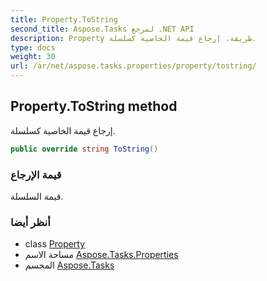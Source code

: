 ```yaml
---
title: Property.ToString
second_title: Aspose.Tasks لمرجع .NET API
description: Property طريقة. إرجاع قيمة الخاصية كسلسلة.
type: docs
weight: 30
url: /ar/net/aspose.tasks.properties/property/tostring/
---
```

## Property.ToString method

إرجاع قيمة الخاصية كسلسلة.

```csharp
public override string ToString()
```

### قيمة الإرجاع

قيمة السلسلة.

### أنظر أيضا

* class [Property](../)
* مساحة الاسم [Aspose.Tasks.Properties](../../property/)
* المجسم [Aspose.Tasks](../../../)


